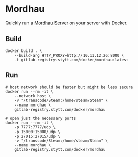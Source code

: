 # Mordhau

Quickly run a [Mordhau Server](https://store.steampowered.com/app/629760/MORDHAU/) on your server with Docker.

## Build

    docker build . \
        --build-arg HTTP_PROXY=http://10.11.12.26:8000 \
        -t gitlab-registry.stytt.com/docker/mordhau:latest

## Run

    # host network should be faster but might be less secure
    docker run --rm -it \
        --network host \
        -v "/transcode/Steam:/home/steam/Steam" \
        --name mordhau \
        gitlab-registry.stytt.com/docker/mordhau

    # open just the necessary ports
    docker run --rm -it \
        -p 7777:7777/udp \
        -p 15000:15000/udp \
        -p 27015:27015/udp \
        -v "/transcode/Steam:/home/steam/Steam" \
        --name mordhau \
        gitlab-registry.stytt.com/docker/mordhau
